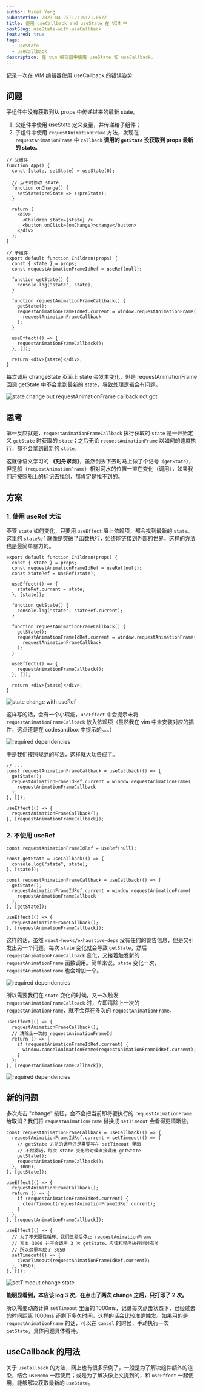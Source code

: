 ```yaml
---
author: Nical Yang
pubDatetime: 2023-04-25T12:15:21.067Z
title: 使用 useCallback and useState 在 VIM 中
postSlug: useState-with-useCallback
featured: true
tags:
  - useState
  - useCallback
description: 在 vim 编辑器中使用 useState 和 useCallback.
---
```


记录一次在 VIM 编辑器使用 useCallback 的错误姿势

## 问题

子组件中没有获取到从 props 中传递过来的最新 state。

1. 父组件中使用 useState 定义变量，并传递给子组件；
2. 子组件中使用 `requestAnimationFrame` 方法，发现在 `requestAnimationFrame` 中 `callback` **调用的 `getState` 没获取到 props 最新的 state。**

```tsx
// 父组件
function App() {
  const [state, setState] = useState(0);

  // 点击时修改 state
  function onChange() {
    setState(preState => ++preState);
  }

  return (
    <div>
      <Children state={state} />
      <button onClick={onChange}>change</button>
    </div>
  );
}
```

```tsx
// 子组件
export default function Children(props) {
  const { state } = props;
  const requestAnimationFrameIdRef = useRef(null);

  function getState() {
    console.log("state", state);
  }

  function requestAnimationFrameCallback() {
    getState();
    requestAnimationFrameIdRef.current = window.requestAnimationFrame(
      requestAnimationFrameCallback
    );
  }

  useEffect(() => {
    requestAnimationFrameCallback();
  }, []);

  return <div>{state}</div>;
}
```

每次调用 changeState 页面上 state 会发生变化，但是 requestAnimationFrame 回调 getState 中不会拿到最新的 state，导致处理逻辑会有问题。

<img src="/assets/1.gif" alt="state change but requestAnimationFrame callback not got">

## 思考

第一反应就是，`requestAnimationFrameCallback` 执行获取的 `state` 是一开始定义 `getState` 时获取的 `state`；之后无论 `requestAnimationFrame` 以如何的速度执行，都不会拿到最新的 `state`。

这就像语文学习的 **《刻舟求剑》**，虽然剑丢下去时马上做了个记号（`getState`），但是船（`requestAnimationFrame`）相对河水的位置一直在变化（调用），如果我们还按照船上的标记去找剑，那肯定是找不到的。

## 方案

### 1. 使用 useRef 大法

不管 `state` 如何变化，只要用 `useEffect` 填上依赖项，都会找到最新的 `state`。这里的 `stateRef` 就像是突破了函数执行，始终能链接到外部的世界。这样的方法也是最简单暴力的。

```tsx
export default function Children(props) {
  const { state } = props;
  const requestAnimationFrameIdRef = useRef(null);
  const stateRef = useRef(state);

  useEffect(() => {
    stateRef.current = state;
  }, [state]);

  function getState() {
    console.log("state", stateRef.current);
  }

  function requestAnimationFrameCallback() {
    getState();
    requestAnimationFrameIdRef.current = window.requestAnimationFrame(
      requestAnimationFrameCallback
    );
  }

  useEffect(() => {
    requestAnimationFrameCallback();
  }, []);

  return <div>{state}</div>;
}
```

<img src="/assets/2.gif" alt="state change with useRef">

这样写的话，会有一个小瑕疵，`useEffect` 中会提示未将 `requestAnimationFrameCallback` 放入依赖项（虽然我在 vim 中未安装对应的插件，这点还是在 codesandbox 中提示的。。。）

<img src="/assets/3.png" alt="required dependencies">

于是我们按照规范的写法，这样就大功告成了。

```tsx
// ...
const requestAnimationFrameCallback = useCallback(() => {
  getState();
  requestAnimationFrameIdRef.current = window.requestAnimationFrame(
    requestAnimationFrameCallback
  );
}, []);

useEffect(() => {
  requestAnimationFrameCallback();
}, [requestAnimationFrameCallback]);
```

### 2. 不使用 useRef

```tsx
const requestAnimationFrameIdRef = useRef(null);

const getState = useCallback(() => {
  console.log("state", state);
}, [state]);

const requestAnimationFrameCallback = useCallback(() => {
  getState();
  requestAnimationFrameIdRef.current = window.requestAnimationFrame(
    requestAnimationFrameCallback
  );
}, [getState]);

useEffect(() => {
  requestAnimationFrameCallback();
}, [requestAnimationFrameCallback]);
```

这样的话，虽然 `react-hooks/exhaustive-deps` 没有任何的警告信息，但是又引发出另一个问题。每次 `state` 变化就会导致 `getState`，然后 `requestAnimationFrameCallback` 变化，又接着触发新的 `requestAnimationFrame` 函数调用。简单来说，`state` 变化一次，`requestAnimationFrame` 也会增加一个。

<img src="/assets/4.gif" alt="required dependencies">

所以需要我们在 `state` 变化的时候，又一次触发 `requestAnimationFrameCallback` 时，立即清除上一次的 `requestAnimationFrame`，就不会存在多次的 `requestAnimationFrame`。

```tsx
useEffect(() => {
  requestAnimationFrameCallback();
  // 清除上一次的 requestAnimationFrameId
  return () => {
    if (requestAnimationFrameIdRef.current) {
      window.cancelAnimationFrame(requestAnimationFrameIdRef.current);
    }
  };
}, [requestAnimationFrameCallback]);
```

<img src="/assets/5.gif" alt="required dependencies">

## 新的问题

多次点击 "change" 按钮，会不会把当前即将要执行的 `requestAnimationFrame` 给取消？我们将 `requestAnimationFrame` 替换成 `setTimeout` 会看得更清晰些。

```tsx
const requestAnimationFrameCallback = useCallback(() => {
  requestAnimationFrameIdRef.current = setTimeout(() => {
    // getState 方法的调用还是需要写在 setTimeout 里面
    // 不然得话，每次 state 变化的时候直接调用 getState
    getState();
    requestAnimationFrameCallback();
  }, 1000);
}, [getState]);

useEffect(() => {
  requestAnimationFrameCallback();
  return () => {
    if (requestAnimationFrameIdRef.current) {
      clearTimeout(requestAnimationFrameIdRef.current);
    }
  };
}, [requestAnimationFrameCallback]);

useEffect(() => {
  // 为了不无限性循环，我们三秒后停止 requestAnimationFrame
  // 写出 3000 并不会调用 3 次 getState，应该和程序执行耗时有关
  // 所以这里写成了 3050
  setTimeout(() => {
    clearTimeout(requestAnimationFrameIdRef.current);
  }, 3050);
}, []);
```

<img src="/assets/6.gif" alt="setTimeout change state">

**能明显看到，本应该 log 3 次，在点击了两次 change 之后，只打印了 2 次。**

所以需要动态计算 `setTimeout` 里面的 1000ms，记录每次点击状态下，已经过去的时间距离 1000ms 还剩下多久时间，这样的话会比较准确触发。如果用的是 `requestAnimationFrame` 的话，可以在 `cancel` 的时候，手动执行一次 `getState`，具体问题具体看待。

## useCallback 的用法

关于 `useCallback` 的方法，网上也有很多示例了，一般是为了解决组件额外的渲染，结合 `useMemo` 一起使用；或是为了解决像上文提到的，和 `useEffect` 一起使用，能够解决获取最新的 `useState`。
